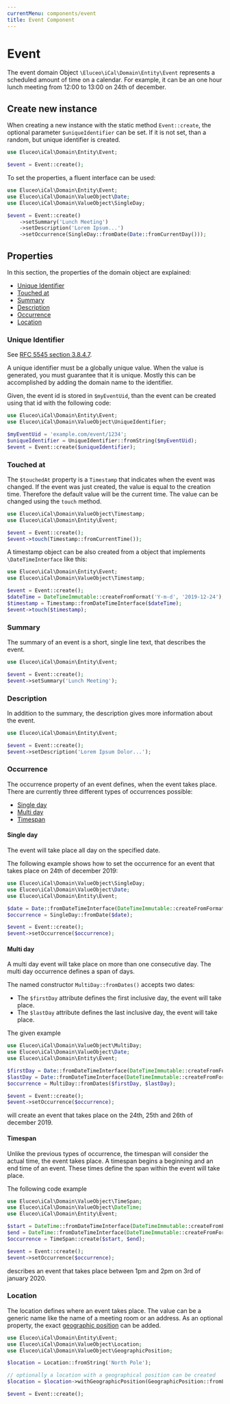 ```yaml
---
currentMenu: components/event
title: Event Component
---
```


# Event

The event domain Object `\Eluceo\iCal\Domain\Entity\Event` represents a scheduled amount of time on a calendar.
For example, it can be an one hour lunch meeting from 12:00 to 13:00 on 24th of december.

## Create new instance

When creating a new instance with the static method `Event::create`, the optional parameter `$uniqueIdentifier` can be set.
If it is not set, than a random, but unique identifier is created.

```php
use Eluceo\iCal\Domain\Entity\Event;

$event = Event::create();
```

To set the properties, a fluent interface can be used:

```php
use Eluceo\iCal\Domain\Entity\Event;
use Eluceo\iCal\Domain\ValueObject\Date;
use Eluceo\iCal\Domain\ValueObject\SingleDay;

$event = Event::create()
    ->setSummary('Lunch Meeting')
    ->setDescription('Lorem Ipsum...')
    ->setOccurrence(SingleDay::fromDate(Date::fromCurrentDay()));
```

## Properties

In this section, the properties of the domain object are explained:

* [Unique Identifier](#unique-identifier)
* [Touched at](#touched-at)
* [Summary](#summary)
* [Description](#description)
* [Occurrence](#occurrence)
* [Location](#location)

### Unique Identifier

See [RFC 5545 section 3.8.4.7](https://tools.ietf.org/html/rfc5545#section-3.8.4.7).

A unique identifier must be a globally unique value.
When the value is generated, you must guarantee that it is unique.
Mostly this can be accomplished by adding the domain name to the identifier.

Given, the event id is stored in `$myEventUid`, than the event can be created using that id with the following code:

```php
use Eluceo\iCal\Domain\Entity\Event;
use Eluceo\iCal\Domain\ValueObject\UniqueIdentifier;

$myEventUid = 'example.com/event/1234';
$uniqueIdentifier = UniqueIdentifier::fromString($myEventUid);
$event = Event::create($uniqueIdentifier);
```

### Touched at

The `$touchedAt` property is a `Timestamp` that indicates when the event was changed.
If the event was just created, the value is equal to the creation time.
Therefore the default value will be the current time.
The value can be changed using the `touch` method.

```php
use Eluceo\iCal\Domain\ValueObject\Timestamp;
use Eluceo\iCal\Domain\Entity\Event;

$event = Event::create();
$event->touch(Timestamp::fromCurrentTime());
```

A timestamp object can be also created from a object that implements `\DateTimeInterface` like this:

```php
use Eluceo\iCal\Domain\Entity\Event;
use Eluceo\iCal\Domain\ValueObject\Timestamp;

$event = Event::create();
$dateTime = DateTimeImmutable::createFromFormat('Y-m-d', '2019-12-24');
$timestamp = Timestamp::fromDateTimeInterface($dateTime);
$event->touch($timestamp);
```

### Summary

The summary of an event is a short, single line text, that describes the event.

```php
use Eluceo\iCal\Domain\Entity\Event;

$event = Event::create();
$event->setSummary('Lunch Meeting');
```

### Description

In addition to the summary, the description gives more information about the event.

```php
use Eluceo\iCal\Domain\Entity\Event;

$event = Event::create();
$event->setDescription('Lorem Ipsum Dolor...');
```

### Occurrence

The occurrence property of an event defines, when the event takes place.
There are currently three different types of occurrences possible:

* [Single day](#single-day)
* [Multi day](#multi-day)
* [Timespan](#timespan)

#### Single day

The event will take place all day on the specified date.

The following example shows how to set the occurrence for an event that takes place on 24th of december 2019:

```php
use Eluceo\iCal\Domain\ValueObject\SingleDay;
use Eluceo\iCal\Domain\ValueObject\Date;
use Eluceo\iCal\Domain\Entity\Event;

$date = Date::fromDateTimeInterface(DateTimeImmutable::createFromFormat('Y-m-d', '2019-12-24'));
$occurrence = SingleDay::fromDate($date);

$event = Event::create();
$event->setOccurrence($occurrence);
```

#### Multi day

A multi day event will take place on more than one consecutive day.
The multi day occurrence defines a span of days.

The named constructor `MultiDay::fromDates()` accepts two dates:

* The `$firstDay` attribute defines the first inclusive day, the event will take place.
* The `$lastDay` attribute defines the last inclusive day, the event will take place.

The given example

```php
use Eluceo\iCal\Domain\ValueObject\MultiDay;
use Eluceo\iCal\Domain\ValueObject\Date;
use Eluceo\iCal\Domain\Entity\Event;

$firstDay = Date::fromDateTimeInterface(DateTimeImmutable::createFromFormat('Y-m-d', '2019-12-24'));
$lastDay = Date::fromDateTimeInterface(DateTimeImmutable::createFromFormat('Y-m-d', '2019-12-26'));
$occurrence = MultiDay::fromDates($firstDay, $lastDay);

$event = Event::create();
$event->setOccurrence($occurrence);
```

will create an event that takes place on the 24th, 25th and 26th of december 2019.

#### Timespan

Unlike the previous types of occurrence, the timespan will consider the actual time, the event takes place.
A timespan begins a beginning and an end time of an event.
These times define the span within the event will take place.

The following code example

```php
use Eluceo\iCal\Domain\ValueObject\TimeSpan;
use Eluceo\iCal\Domain\ValueObject\DateTime;
use Eluceo\iCal\Domain\Entity\Event;

$start = DateTime::fromDateTimeInterface(DateTimeImmutable::createFromFormat('Y-m-d H:i:s', '2020-01-03 13:00:00'));
$end = DateTime::fromDateTimeInterface(DateTimeImmutable::createFromFormat('Y-m-d H:i:s', '2020-01-03 14:00:00')); 
$occurrence = TimeSpan::create($start, $end);

$event = Event::create();
$event->setOccurrence($occurrence);
```

describes an event that takes place between 1pm and 2pm on 3rd of january 2020.

### Location

The location defines where an event takes place.
The value can be a generic name like the name of a meeting room or an address.
As an optional property, the exact [geographic position](https://en.wikipedia.org/wiki/Geographic_coordinate_system#Latitude_and_longitude) can be added.

```php
use Eluceo\iCal\Domain\Entity\Event;
use Eluceo\iCal\Domain\ValueObject\Location;
use Eluceo\iCal\Domain\ValueObject\GeographicPosition;

$location = Location::fromString('North Pole');

// optionally a location with a geographical position can be created
$location = $location->withGeographicPosition(GeographicPosition::fromLatitudeAndLongitude(64.751111,147.349444));

$event = Event::create();
```
